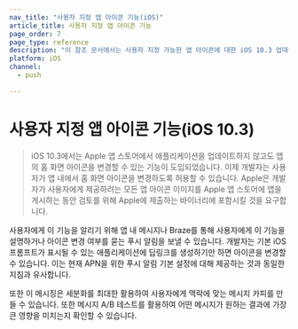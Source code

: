 ```yaml
---
nav_title: "사용자 지정 앱 아이콘 기능(iOS)"
article_title: 사용자 지정 앱 아이콘 기능
page_order: 7
page_type: reference
description: "이 참조 문서에서는 사용자 지정 가능한 앱 아이콘에 대한 iOS 10.3 업데이트에 대해 설명합니다."
platform: iOS
channel:
  - push

---
```


# 사용자 지정 앱 아이콘 기능(iOS 10.3) 

> iOS 10.3에서는 Apple 앱 스토어에서 애플리케이션을 업데이트하지 않고도 앱의 홈 화면 아이콘을 변경할 수 있는 기능이 도입되었습니다. 이제 개발자는 사용자가 앱 내에서 홈 화면 아이콘을 변경하도록 허용할 수 있습니다. Apple은 개발자가 사용자에게 제공하려는 모든 앱 아이콘 이미지를 Apple 앱 스토어에 앱을 게시하는 동안 검토를 위해 Apple에 제출하는 바이너리에 포함시킬 것을 요구합니다.

사용자에게 이 기능을 알리기 위해 앱 내 메시지나 Braze를 통해 사용자에게 이 기능을 설명하거나 아이콘 변경 여부를 묻는 푸시 알림을 보낼 수 있습니다. 개발자는 기본 iOS 프롬프트가 표시될 수 있는 애플리케이션에 딥링크를 생성하기만 하면 아이콘을 변경할 수 있습니다. 이는 현재 APN을 위한 푸시 알림 기본 설정에 대해 제공하는 것과 동일한 지침과 유사합니다.

또한 이 메시징은 세분화를 최대한 활용하여 사용자에게 맥락에 맞는 메시지 카피를 만들 수 있습니다. 또한 메시지 A/B 테스트를 활용하여 어떤 메시지가 원하는 결과에 가장 큰 영향을 미치는지 확인할 수 있습니다.
